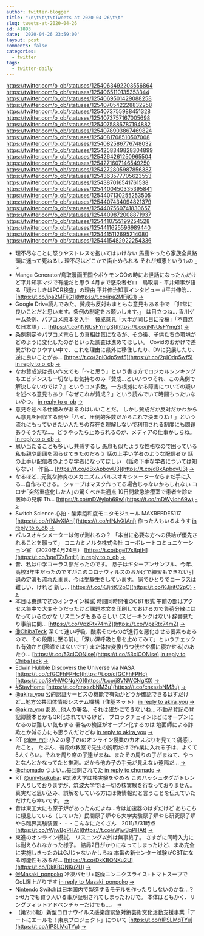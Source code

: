```yaml
---
author: twitter-blogger
title: "\n\t\t\t\tTweets at 2020-04-26\t\t"
slug: tweets-at-2020-04-26
id: 41893
date: '2020-04-26 23:59:00'
layout: post
comments: false
categories:
  - twitter
tags:
  - twitter-daily
---
```


https://twitter.com/o_ob/statuses/1254063492203556864 https://twitter.com/o_ob/statuses/1254065110135353344 https://twitter.com/o_ob/statuses/1254069501429088258 https://twitter.com/o_ob/statuses/1254070542228832258 https://twitter.com/o_ob/statuses/1254073755988451328 https://twitter.com/o_ob/statuses/1254073757167005698 https://twitter.com/o_ob/statuses/1254075886787194882 https://twitter.com/o_ob/statuses/1254078903867469824 https://twitter.com/o_ob/statuses/1254081708510507008 https://twitter.com/o_ob/statuses/1254082586776748032 https://twitter.com/o_ob/statuses/1254258349828304899 https://twitter.com/o_ob/statuses/1254264261250965504 https://twitter.com/o_ob/statuses/1254271607146549250 https://twitter.com/o_ob/statuses/1254272805987856387 https://twitter.com/o_ob/statuses/1254363577705623553 https://twitter.com/o_ob/statuses/1254387016541761538 https://twitter.com/o_ob/statuses/1254400450335395841 https://twitter.com/o_ob/statuses/1254407130255253505 https://twitter.com/o_ob/statuses/1254407434094821379 https://twitter.com/o_ob/statuses/1254407560741830657 https://twitter.com/o_ob/statuses/1254409872008871937 https://twitter.com/o_ob/statuses/1254410755199254528 https://twitter.com/o_ob/statuses/1254411625596989440 https://twitter.com/o_ob/statuses/1254415112695214080 https://twitter.com/o_ob/statuses/1254415482922254336  

*   理不尽なことに怒りやストレスを抱いてはいけない 馬鹿やったら家族全員路頭に迷って死ねるし 理不尽はどこかで歯止められる それが知恵というもの [->](https://twitter.com/o_ob/statuses/1254063492203556864)
*   Manga Generator/鳥取漫画王国やポケモンGOの時にお世話になったんだけど平井知事マジで有能だと思う 4月まで感染者ゼロ　鳥取県・平井知事が語る「疑わしきはPCR検査」の理由 平井伸治知事インタビュー #平井伸治… [https://t.co/ipa2MFijG1](https://t.co/ipa2MFijG1) [->](https://twitter.com/o_ob/statuses/1254065110135353344)
*   Google Drive読んでみた。賛成も反対もまともな意見もある中で 「非常に良いことだと思います。条例の制定をお願いします。」 は目立つね… 香川ゲーム条例、パブコメ原本を入手　賛成意見「大半が同じ日に投稿」「不自然な日本語」… [https://t.co/jNNUsFYmgS](https://t.co/jNNUsFYmgS) [->](https://twitter.com/o_ob/statuses/1254069501429088258)
*   条例制定やパブコメ荒らしの真相は気になるが、その後、子供たちの環境がどのように変化したのかといった調査は進めてほしい。 Covidのおかげで差異がわかりやすい中で、これを理由に県外に移住したり、DVに発展したり、逆に良いことがあ… [https://t.co/2pIOdp5wf5](https://t.co/2pIOdp5wf5) [in reply to o_ob](https://twitter.com/o_ob/statuses/1254069501429088258) [->](https://twitter.com/o_ob/statuses/1254070542228832258)
*   なお賛成派は長い作文でも「～と思う」という書き方でロジカルシンキングもエビデンスも一切なしお気持ちのみ『賛成…といいつつそれ、この条例で解決しないのでは？』というコメ多数。一方根拠になる障害についての疑いを述べる意見もあり「なぜこれが賛成？」という読んでいて時間もったいないやつ。 [in reply to o_ob](https://twitter.com/o_ob/statuses/1254069501429088258) [->](https://twitter.com/o_ob/statuses/1254073755988451328)
*   意見を述べる仕組みがあるのはいいことだ。 しかし賛成だか反対だかわからん意見を回収する側や「ハイ、圧倒的多数だからこれで決まりね！」という流れにもっていきたい人たちの存在を理解しないで利用される制度にも問題ありそうだな…。どうやったら止められるのか、メディアの仕事かしらね。 [in reply to o_ob](https://twitter.com/o_ob/statuses/1254073755988451328) [->](https://twitter.com/o_ob/statuses/1254073757167005698)
*   思い当たることも多いし共感するし 愚息も似たような性格なので困っている 私も親や周囲を困らせてきたのだろう 話の上手い学者のような配信者か 話の上手い配信者のような学者になってほしい （話の下手な学者については知らない） 作品… [https://t.co/dBxApbovU3](https://t.co/dBxApbovU3) [->](https://twitter.com/o_ob/statuses/1254075886787194882)
*   なるほど…元気な肺炎のメカニズム パルスオキシメーターならまだ手に入る…自作もできる。 シャープはマスク作ってる場合じゃないかもしれない コロナ｢突然重症化した人｣の驚くべき共通点 10日間救急治療室で患者を診た医師の見解 Th… [https://t.co/mDWyIoh69w](https://t.co/mDWyIoh69w) [->](https://twitter.com/o_ob/statuses/1254078903867469824)
*   Switch Science 心拍・酸素飽和度モニタモジュール MAXREFDES117 [https://t.co/rfNJvXlAni](https://t.co/rfNJvXlAni) 作った人もいるようす [in reply to o_ob](https://twitter.com/o_ob/statuses/1254078903867469824) [->](https://twitter.com/o_ob/statuses/1254081708510507008)
*   パルスオキシメーターは何が測れるの？ 「本当に必要な方への供給が優先されることを願って」 コニカミノルタ株式会社 コーポレートコミュニケーション室 （2020年4月24日） [https://t.co/bgeT7sBqtH](https://t.co/bgeT7sBqtH) [in reply to o_ob](https://twitter.com/o_ob/statuses/1254081708510507008) [->](https://twitter.com/o_ob/statuses/1254082586776748032)
*   昔、私は中学コーラス部だったのです。 息子はギターアンサンブル、今年、高校3年生だったのですがこのコロナウィルスのおかげで練習もできない引退の定演も流れたまま、今は受験生をしています。 家でひとりでコーラスは難しい、けれど 新し… [https://t.co/KJjritC2pC](https://t.co/KJjritC2pC) [->](https://twitter.com/o_ob/statuses/1254258349828304899)
*   本日は東進で初のオンライン模試 時間同時開催のCBT形式 午前の部はアクセス集中で大変そうだったけど課題本文を印刷しておけるので負荷分散にはなっているのかな リスニングもあるらしい (スピーキングはない) 辞書見たり事前に問… [https://t.co/VpzRtx74mZ](https://t.co/VpzRtx74mZ) [->](https://twitter.com/o_ob/statuses/1254264261250965504)
*   [@ChibaTeck](https://twitter.com/ChibaTeck) 深くて速い呼吸、酸素そのものが進行を悪化させる要素もあるので、その段階に至る前に「深い深呼吸と息を止めてみて」というチェックも有効かと(医師ではないです) また体位変換(うつ伏せや横に寝かせる)のあたり… [https://t.co/53cICONIse](https://t.co/53cICONIse) [in reply to ChibaTeck](https://twitter.com/ChibaTeck/statuses/1254228793071292422) [->](https://twitter.com/o_ob/statuses/1254271607146549250)
*   Edwin Hubble Discovers the Universe via NASA [https://t.co/cfGCFhFPHc](https://t.co/cfGCFhFPHc) [https://t.co/j8VNWCNgX0](https://t.co/j8VNWCNgX0) [->](https://twitter.com/o_ob/statuses/1254272805987856387)
*   [#StayHome](https://twitter.com/search?q=%23StayHome&src=hash) [https://t.co/cnxszbNM3u](https://t.co/cnxszbNM3u) [->](https://twitter.com/o_ob/statuses/1254363577705623553)
*   [@akira_you](https://twitter.com/akira_you) 公的認証サービスの機能で有効かどうか確認できるはずだけど…地方公共団体情報システム機構（住基ネット） [in reply to akira_you](https://twitter.com/akira_you/statuses/1254382875887071234) [->](https://twitter.com/o_ob/statuses/1254387016541761538)
*   [@akira_you](https://twitter.com/akira_you) ああ…他人の署名、それは確かにできないね… 不動産登記の登記簿謄本とかもQR化されているけど、 ブロックチェインほどにオープンになるのは難しい気もする 署名の検証がオープン化するのは 地面師による詐欺とか減る方にも思うんだけどね [in reply to akira_you](https://twitter.com/akira_you/statuses/1254391571161575425) [->](https://twitter.com/o_ob/statuses/1254400450335395841)
*   RT [@kw_mtl](https://twitter.com/kw_mtl): 小２の息子ののオンライン授業のカオスぶりを見てて痛感したこと。 たぶん、普段の教室で先生の説明だけで作業に入れる子は、よくて5人くらい。それを周り席の子達がまね、またその周りの子がまねて、やっとなんとかなってたと推測。だから他の子の手元が見えない遠隔だ… [->](https://twitter.com/o_ob/statuses/1254407130255253505)
*   [@chomado](https://twitter.com/chomado) つよい…毎回刺されてた [in reply to chomado](https://twitter.com/chomado/statuses/1254355498490458112) [->](https://twitter.com/o_ob/statuses/1254407434094821379)
*   RT [@univtsukuba](https://twitter.com/univtsukuba): #筑波大学は核実験をやめろ このハッシュタグがトレンド入りしておりますが、筑波大学では一切の核実験を行なっておりません。 真実だと思い込み、誤解をしている方には偽情報だと言うことを伝えていただけたら幸いです。 [->](https://twitter.com/o_ob/statuses/1254407560741830657)
*   昔は東工大にも原子炉があったんだよね…今は加速器のはずだけど あちこちに棲息している（していた）民間原子炉やら大学実験原子炉やら研究原子炉やら臨界実験装置・・・こんなにたくさん　2011/5/31時点 [https://t.co/rWjwBgPHAt](https://t.co/rWjwBgPHAt) [->](https://twitter.com/o_ob/statuses/1254409872008871937)
*   東進のオンライン模試、 リスニング以外は無事終了。 さすがに同時入力には耐えられなかった様子。 結局2日がかりになってしまったけど、まあ完全に実施しきったのはGJじゃないかしらね 本番の新センター試験がCBTになる可能性もあるだ… [https://t.co/DkKBQNKu2U](https://t.co/DkKBQNKu2U) [->](https://twitter.com/o_ob/statuses/1254410755199254528)
*   [@Masaki_ponpoko](https://twitter.com/Masaki_ponpoko) 冷凍パセリ+乾燥ニンニクスライス+トマトスープでQoL爆上がりです [in reply to Masaki_ponpoko](https://twitter.com/Masaki_ponpoko/statuses/1254248037259505664) [->](https://twitter.com/o_ob/statuses/1254411625596989440)
*   Nintendo Switchは日本国内で製造するモデルを作ったりしないのかな…？ 5-6万でも買う人いる事が証明されてしまったわけで。 本体はともかく、リングフィットアドベンチャーだけでも…。 [->](https://twitter.com/o_ob/statuses/1254415112695214080)
*   （第256報）新型コロナウイルス感染症緊急対策芸術文化活動支援事業「アートにエールを！東京プロジェクト」について [https://t.co/rlPSLMqTYu](https://t.co/rlPSLMqTYu) [->](https://twitter.com/o_ob/statuses/1254415482922254336)